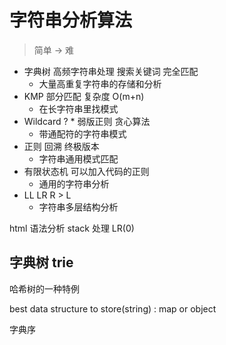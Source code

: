 # 字符串分析算法

> 简单 -> 难

- 字典树 高频字符串处理 搜索关键词 完全匹配
  - 大量高重复字符串的存储和分析
- KMP 部分匹配 复杂度 O(m+n)
  - 在长字符串里找模式
- Wildcard ? \* 弱版正则 贪心算法
  - 带通配符的字符串模式
- 正则 回溯 终极版本
  - 字符串通用模式匹配
- 有限状态机 可以加入代码的正则
  - 通用的字符串分析
- LL LR R > L
  - 字符串多层结构分析

html 语法分析 stack 处理 LR(0)

## 字典树 trie

哈希树的一种特例

best data structure to store(string) : map or object

字典序
